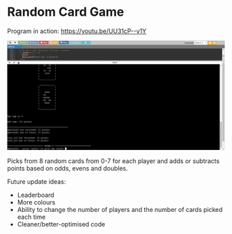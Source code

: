 # Random Card Game

Program in action:
https://youtu.be/UU31cP--v1Y

![Random Card Game - Screenshot](Random_Card_Game-screenshot.png)

Picks from 8 random cards from 0-7 for each player and adds or subtracts points based on odds, evens and doubles.

Future update ideas:
 - Leaderboard 
 - More colours
 - Ability to change the number of players and the number of cards picked each time
 - Cleaner/better-optimised code
 

